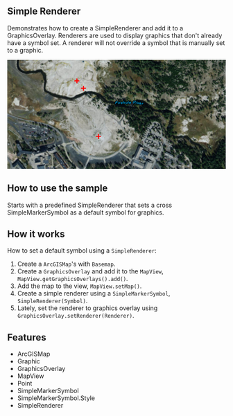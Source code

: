 <h2>Simple Renderer</h2>

<p>Demonstrates how to create a SimpleRenderer and add it to a GraphicsOverlay. Renderers are used to display graphics that don't already have a symbol set. A renderer will not override a symbol that is manually set to a graphic.</p>

<p><img src="SimpleRenderer.png"/></p>

<h2>How to use the sample</h2>

<p>Starts with a predefined SimpleRenderer that sets a cross SimpleMarkerSymbol as a default symbol for graphics.</p>

<h2>How it works</h2>

<p>How to set a default symbol using a <code>SimpleRenderer</code>:</p>

<ol>
 <li>Create a <code>ArcGISMap</code>'s with <code>Basemap</code>.</li>
 <li>Create a <code>GraphicsOverlay</code> and add it to the <code>MapView</code>, <code>MapView.getGraphicsOverlays().add()</code>.</li>
 <li>Add the map to the view, <code>MapView.setMap()</code>.  </li>
 <li>Create a simple renderer using a <code>SimpleMarkerSymbol</code>, <code>SimpleRenderer(Symbol)</code>. </li>
 <li>Lately, set the renderer to graphics overlay using <code>GraphicsOverlay.setRenderer(Renderer)</code>.</li>
</ol>

<h2>Features</h2>

<ul>
 <li>ArcGISMap</li>
 <li>Graphic</li>
 <li>GraphicsOverlay</li>
 <li>MapView</li>
 <li>Point</li>
 <li>SimpleMarkerSymbol</li>
 <li>SimpleMarkerSymbol.Style</li>
 <li>SimpleRenderer</li>
</ul>


